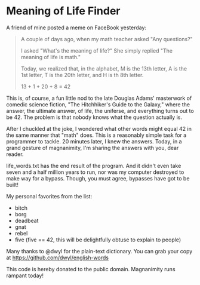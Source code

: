 Meaning of Life Finder
======================

A friend of mine posted a meme on FaceBook yesterday:

>A couple of days ago, when my math teacher asked "Any questions?"
>
>I asked "What's the meaning of life?" She simply replied "The meaning of life is math."
>
>Today, we realized that, in the alphabet,
>M is the 13th letter, A is the 1st letter, T is the 20th letter, and H is th 8th letter.
>
>13 + 1 + 20 + 8 = 42

This is, of course, a fun little nod to the late Douglas Adams' masterwork of
comedic science fiction, "The Hitchhiker's Guide to the Galaxy," where the
answer, the ultimate answer, of life, the uniferse, and everything turns out to
be 42.  The problem is that nobody knows what the question actually is.

After I chuckled at the joke, I wondered what other words might equal 42 in the
same manner that "math" does. This is a reasonably simple task for a programmer
to tackle.  20 minutes later, I knew the answers. Today, in a grand gesture of
magnanimity, I'm sharing the answers with you, dear reader.

life_words.txt has the end result of the program.  And it didn't even take
seven and a half million years to run, nor was my computer destroyed to make way
for a bypass.  Though, you must agree, bypasses have got to be built!

My personal favorites from the list:
- bitch
- borg
- deadbeat
- gnat
- rebel
- five (five == 42, this will be delightfully obtuse to explain to people)

Many thanks to @dwyl for the plain-text dictionary.  You can grab your copy at
https://github.com/dwyl/english-words

This code is hereby donated to the public domain. Magnanimity runs rampant today!

